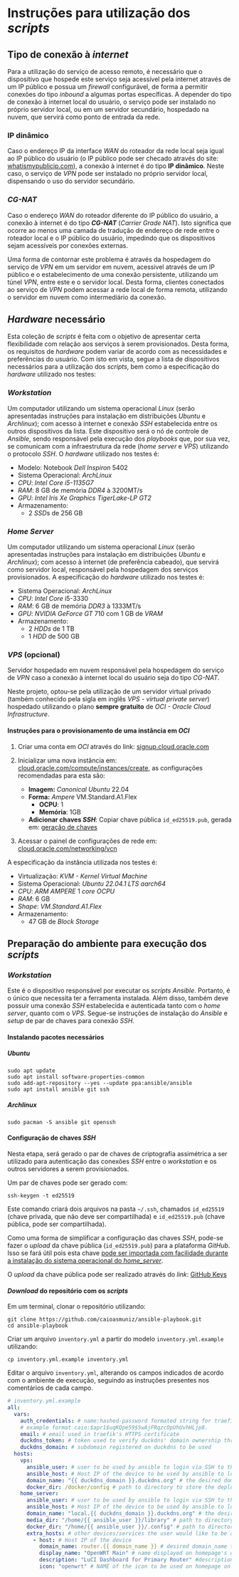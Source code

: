# Instruções para utilização dos *scripts*

## Tipo de conexão à *internet*

Para a utilização do serviço de acesso remoto, é necessário que o dispositivo que hospede este serviço seja acessível pela internet através de um IP público e possua um *firewall* configurável, de forma a permitir conexões do tipo *inbound* a algumas portas específicas. A depender do tipo de conexão à internet local do usuário, o serviço pode ser instalado no próprio servidor local, ou em um servidor secundário, hospedado na nuvem, que servirá como ponto de entrada da rede.

### IP dinâmico

Caso o endereço IP da interface *WAN* do roteador da rede local seja igual ao IP público do usuário (o IP público pode ser checado através do site: [whatismypublicip.com](https://www.whatismypublicip.com/)), a conexão à internet é do tipo **IP dinâmico**.
Neste caso, o serviço de *VPN* pode ser instalado no próprio servidor local, dispensando o uso do servidor secundário.

### *CG-NAT*

Caso o endereço *WAN* do roteador diferente do IP público do usuário, a conexão à internet é do tipo ***CG-NAT*** (*Carrier Grade NAT*). Isto significa que ocorre ao menos uma camada de tradução de endereço de rede entre o roteador local e o IP público do usuário, impedindo que os dispositivos sejam acessíveis por conexões externas.

Uma forma de contornar este problema é através da hospedagem do serviço de *VPN* em um servidor em nuvem, acessivel através de um IP público e o estabelecimento de uma conexão persistente, utilizando um túnel *VPN*, entre este e o servidor local. Desta forma, clientes conectados ao serviço de *VPN* podem acessar a rede local de forma remota, utilizando o servidor em nuvem como intermediário da conexão.

## *Hardware* necessário

Esta coleção de *scripts* é feita com o objetivo de apresentar certa flexibilidade com relação aos serviços à serem provisionados. Desta forma, os requisitos de *hardware* podem variar de acordo com as necessidades e preferências do usuário. Com isto em vista, segue a lista de dispositivos necessários para a utilização dos *scripts*, bem como a especificação do *hardware* utilizado nos testes:

### *Workstation*

Um computador utilizando um sistema operacional *Linux* (serão apresentadas instruções para instalação em distribuições *Ubuntu* e *Archlinux*); com acesso à internet e conexão *SSH* estabelecida entre os outros dispositivos da lista. Este dispositivo será o nó de controle de *Ansible*, sendo responsável pela execução dos *playbooks* que, por sua vez, se comunicam com a infraestrutura da rede (*home server* e *VPS*) utilizando o protocolo *SSH*. O *hardware* utilizado nos testes é:
  
- Modelo: Notebook *Dell Inspiron* 5402
- Sistema Operacional: *ArchLinux*
- *CPU*: *Intel Core i5-1135G7*
- *RAM*: 8 GB de memória *DDR4* à 3200MT/s
- *GPU*: *Intel Iris Xe Graphics TigerLake-LP GT2*
- Armazenamento:
  - 2 *SSD*s de 256 GB

### *Home Server*

Um computador utilizando um sistema operacional *Linux* (serão apresentadas instruções para instalação em distribuições *Ubuntu* e *Archlinux*); com acesso à internet (de preferência cabeado), que servirá como servidor local, responsável pela hospedagem dos serviços provisionados. A especificação do *hardware* utilizado nos testes é:
  
- Sistema Operacional: *ArchLinux*
- *CPU*: *Intel Core* i5-3330
- *RAM*: 6 GB de memória *DDR3* à 1333MT/s
- *GPU*: *NVIDIA GeForce GT* 710 com 1 GB de *VRAM*
- Armazenamento:
  - 2 *HDDs* de 1 TB
  - 1 *HDD* de 500 GB

### *VPS* (opcional)

Servidor hospedado em nuvem responsável pela hospedagem do serviço de *VPN* caso a conexão à internet local do usuário seja do tipo *CG-NAT*.

Neste projeto, optou-se pela utilização de um servidor virtual privado (também conhecido pela sigla em inglês *VPS - virtual private server*) hospedado utilizando o plano **sempre gratuito** de *OCI - Oracle Cloud Infrastructure*.

#### Instruções para o provisionamento de uma instância em *OCI*

1. Criar uma conta em *OCI* através do link: [signup.cloud.oracle.com](https://signup.cloud.oracle.com)

2. Inicializar uma nova instância em: [cloud.oracle.com/compute/instances/create](https://cloud.oracle.com/compute/instances/create), as configurações recomendadas para esta são:
    - **Imagem:** *Canonical Ubuntu* 22.04
    - **Forma:** *Ampere* VM.Standard.A1.Flex
      - **OCPU**: 1
      - **Memória**: 1GB
    - **Adicionar chaves *SSH***: Copiar chave pública `id_ed25519.pub`, gerada em: [geração de chaves](#setup-de-chaves-ssh)

3. Acessar o painel de configurações de rede em: [cloud.oracle.com/networking/vcn](https://cloud.oracle.com/networking/vcn)

A especificação da instância utilizada nos testes é:

- Virtualização: *KVM - Kernel Virtual Machine*
- Sistema Operacional: *Ubuntu 22.04.1 LTS aarch64*
- *CPU*: *ARM AMPERE* 1 *core OCPU*
- *RAM*: 6 GB
- *Shape*: *VM.Standard.A1.Flex*
- Armazenamento:
  - 47 GB de *Block Storage*

## Preparação do ambiente para execução dos *scripts*

### *Workstation*

Este é o dispositivo responsável por executar os *scripts Ansible*. Portanto, é o único que necessita ter a ferramenta instalada. Além disso, também deve possuir uma conexão *SSH* estabelecida e autenticada tanto com o *home server*, quanto com o *VPS*. Segue-se instruções de instalação do *Ansible* e *setup* de par de chaves para conexão *SSH*.

#### Instalando pacotes necessários

##### Ubuntu

    sudo apt update
    sudo apt install software-properties-common
    sudo add-apt-repository --yes --update ppa:ansible/ansible
    sudo apt install ansible git ssh

##### Archlinux

    sudo pacman -S ansible git openssh

#### Configuração de chaves *SSH*

Nesta etapa, será gerado o par de chaves de criptografia assimétrica a ser utilizado para autenticação das conexões *SSH* entre o *workstation* e os outros servidores a serem provisionados.

Um par de chaves pode ser gerado com:

    ssh-keygen -t ed25519

Este comando criará dois arquivos na pasta `~/.ssh`, chamados `id_ed25519` (chave privada, que não deve ser compartilhada) e `id_ed25519.pub` (chave pública, pode ser compartilhada).

Como uma forma de simplificar a configuração das chaves *SSH*, pode-se fazer o *upload* da chave pública (`id_ed25519.pub`) para a plataforma *GitHub*. Isso se fará útil pois esta chave [pode ser importada com facilidade durante a instalação do sistema operacional do *home_server*](link-para-parte-do-tutorial).

O *upload* da chave pública pode ser realizado através do *link*: [GitHub Keys](https://github.com/settings/keys)

#### *Download* do repositório com os *scripts*

Em um terminal, clonar o repositório utilizando:

    git clone https://github.com/caioasmuniz/ansible-playbook.git
    cd ansible-playbook

Criar um arquivo `inventory.yml` a partir do modelo `inventory.yml.example` utilizando:

    cp inventory.yml.example inventory.yml

Editar o arquivo `inventory.yml`, alterando os campos indicados de acordo com o ambiente de execução, seguindo as instruções presentes nos comentários de cada campo.

``` yaml
# inventory.yml.example
all:
  vars:
    auth_credentials: # name:hashed-password formated string for traefik's basicAuth middleware (used to access traefik's, wireguard-server's and vaultwarden's dashboards). Generate with: htpasswd -n user
    # example format caio:$apr1$uqKQpe59$5wAjFRqzcOpUhUvhHLjp8.
    email: # email used in traefik's HTTPS certificate 
    duckdns_token: # token used to verify duckdns' domain ownership through DNS challenge for CA-signed certificate
    duckdns_domain: # subdomain registered on duckdns to be used
  hosts:
    vps:
      ansible_user: # user to be used by ansible to login via SSH to this host
      ansible_host: # Host IP of the device to be used by ansible to login via SSH
      domain_name: "{{ duckdns_domain }}.duckdns.org" # the desired domain name used for accessing the services in this host, it defaults to using the supplied duckdns_domain
      docker_dir: /docker/config # path to directory to store the deployed services settings 
    home_server:
      ansible_user: # user to be used by ansible to login via SSH to this host
      ansible_host: # Host IP of the device to be used by ansible to login via SSH
      domain_name: "local.{{ duckdns_domain }}.duckdns.org" # the desired domain name used for accessing the services in this host, it defaults to using the supplied duckdns_domain
      media_dir: "/home/{{ ansible_user }}/library" # path to directory to store media files for the media server related services (bazarr, lidarr, sonarr, radarr, transmission and jellyfin)
      docker_dir: "/home/{{ ansible_user }}/.config" # path to directory to store the deployed services settings
      extra_hosts: # other devices/services the user would like to be able to access through either the supplied domain_name (by adding a DNS record for it on Pi-hole) or  server's home dashboard.
        - host: # Host IP of the device 
          domain_name: router.{{ domain_name }} # desired domain_name to be used for this host 
          display_name: "OpenWRT Main" # name displayed on homepage's dashboard for this host 
          description: "LuCI Dashboard for Primary Router" #description displayed on homepage's dashboard for this host 
          icon: "openwrt" # NAME of the icon to be used on homepage on this host available icons present in ttps://cdn.jsdelivr.net/gh/walkxcode/dashboard-icons/png
```
